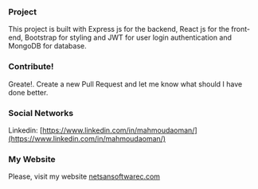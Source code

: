### Project
This project is built with Express js for the backend, React js for the front-end, Bootstrap for styling and JWT for user login authentication and MongoDB for database.



### Contribute!

 Greate!. Create a new Pull Request and let me know what should I have done better.


### Social Networks
Linkedin: [https://www.linkedin.com/in/mahmoudaoman/](https://www.linkedin.com/in/mahmoudaoman/)



### My Website
 Please, visit my website
[netsansoftwarec.com](https://www.netsansoftware.com/) 

